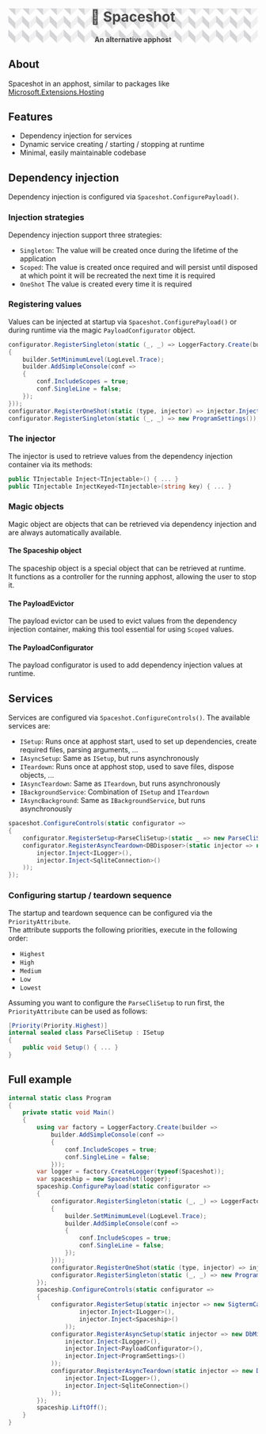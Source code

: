 <div style="text-align: center; width: 100%; background-color: #ffffff; opacity: 0.8; background: linear-gradient(135deg, #cccccf55 25%, transparent 25%) -14px 0/ 28px 28px, linear-gradient(225deg, #cccccf 25%, transparent 25%) -14px 0/ 28px 28px, linear-gradient(315deg, #cccccf55 25%, transparent 25%) 0 0/ 28px 28px, linear-gradient(45deg, #cccccf 25%, #ffffff 25%) 0 0/ 28px 28px;">
    <h1>🚀 Spaceshot</h1>
    <h4>An alternative apphost</h4>
</div>

## About

Spaceshot in an apphost, similar to packages like [Microsoft.Extensions.Hosting](https://www.nuget.org/packages/microsoft.extensions.hosting)

## Features

- Dependency injection for services
- Dynamic service creating / starting / stopping at runtime
- Minimal, easily maintainable codebase

## Dependency injection

Dependency injection is configured via `Spaceshot.ConfigurePayload()`.

### Injection strategies

Dependency injection support three strategies:

- `Singleton`: The value will be created once during the lifetime of the application
- `Scoped`: The value is created once required and will persist until disposed at which point it will be recreated the next time it is required
- `OneShot` The value is created every time it is required

### Registering values

Values can be injected at startup via `Spaceshot.ConfigurePayload()` or during runtime via the magic `PayloadConfigurator` object.

```csharp
configurator.RegisterSingleton(static (_, _) => LoggerFactory.Create(builder =>
{
    builder.SetMinimumLevel(LogLevel.Trace);
    builder.AddSimpleConsole(conf =>
    {
        conf.IncludeScopes = true;
        conf.SingleLine = false;
    });
}));
configurator.RegisterOneShot(static (type, injector) => injector.Inject<ILoggerFactory>().CreateLogger(type));
configurator.RegisterSingleton(static (_, _) => new ProgramSettings());
```

### The injector

The injector is used to retrieve values from the dependency injection container via its methods:

```csharp
public TInjectable Inject<TInjectable>() { ... }
public TInjectable InjectKeyed<TInjectable>(string key) { ... }
```

### Magic objects

Magic object are objects that can be retrieved via dependency injection and are always automatically available.

#### The Spaceship object

The spaceship object is a special object that can be retrieved at runtime.  
It functions as a controller for the running apphost, allowing the user to stop it.

#### The PayloadEvictor

The payload evictor can be used to evict values from the dependency injection container, making this tool essential for using `Scoped` values.

#### The PayloadConfigurator

The payload configurator is used to add dependency injection values at runtime.

## Services

Services are configured via `Spaceshot.ConfigureControls()`.
The available services are:
- `ISetup`: Runs once at apphost start, used to set up dependencies, create required files, parsing arguments, ...
- `IAsyncSetup`: Same as `ISetup`, but runs asynchronously
- `ITeardown`: Runs once at apphost stop, used to save files, dispose objects, ...
- `IAsyncTeardown`: Same as `ITeardown`, but runs asynchronously
- `IBackgroundService`: Combination of `ISetup` and `ITeardown`
- `IAsyncBackground`: Same as `IBackgroundService`, but runs asynchronously

```csharp
spaceshot.ConfigureControls(static configurator =>
{
    configurator.RegisterSetup<ParseCliSetup>(static _ => new ParseCliSetup());
    configurator.RegisterAsyncTeardown<DBDisposer>(static injector => new DBDisposer(
        injector.Inject<ILogger>(),
        injector.Inject<SqliteConnection>()
    ));
});
```

### Configuring startup / teardown sequence

The startup and teardown sequence can be configured via the `PriorityAttribute`.  
The attribute supports the following priorities, execute in the following order:

- `Highest`
- `High`
- `Medium`
- `Low`
- `Lowest`

Assuming you want to configure the `ParseCliSetup` to run first, the `PriorityAttribute` can be used as follows:

```csharp
[Priority(Priority.Highest)]
internal sealed class ParseCliSetup : ISetup
{
    public void Setup() { ... }
}
```

## Full example

```csharp
internal static class Program
{
    private static void Main()
    {
        using var factory = LoggerFactory.Create(builder =>
            builder.AddSimpleConsole(conf =>
            {
                conf.IncludeScopes = true;
                conf.SingleLine = false;
            }));
        var logger = factory.CreateLogger(typeof(Spaceshot));
        var spaceship = new Spaceshot(logger);
        spaceship.ConfigurePayload(static configurator =>
        {
            configurator.RegisterSingleton(static (_, _) => LoggerFactory.Create(builder =>
            {
                builder.SetMinimumLevel(LogLevel.Trace);
                builder.AddSimpleConsole(conf =>
                {
                    conf.IncludeScopes = true;
                    conf.SingleLine = false;
                });
            }));
            configurator.RegisterOneShot(static (type, injector) => injector.Inject<ILoggerFactory>().CreateLogger(type));
            configurator.RegisterSingleton(static (_, _) => new ProgramSettings());
        });
        spaceship.ConfigureControls(static configurator =>
        {
            configurator.RegisterSetup(static injector => new SigtermCatcher(
                    injector.Inject<ILogger>(),
                    injector.Inject<Spaceship>()
                ));
            configurator.RegisterAsyncSetup(static injector => new DbMigrator(
                injector.Inject<ILogger>(),
                injector.Inject<PayloadConfigurator>(),
                injector.Inject<ProgramSettings>()
            ));
            configurator.RegisterAsyncTeardown(static injector => new DBDisposer(
                injector.Inject<ILogger>(),
                injector.Inject<SqliteConnection>()
            ));
        });
        spaceship.LiftOff();
    }
}
```